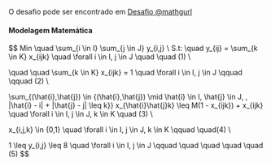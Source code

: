 O desafio pode ser encontrado em [Desafio @mathgurl](https://www.youtube.com/watch?v=N2Lr1NVLGVw)


#### **Modelagem Matemática**

$$
Min \quad \sum_{i \in I} \sum_{j \in J} y_{i,j} \\
S.t: \quad y_{ij} = \sum_{k \in K} x_{ijk} \quad \forall i \in I, j \in J \quad \quad (1) \\

\quad \quad \sum_{k \in K} x_{ijk} = 1 \quad \forall i \in I, j \in J \qquad \qquad (2) \\

\sum_{(\hat{i},\hat{j}) \in \{(\hat{i},\hat{j}) \mid \hat{i} \in I, \hat{j} \in J, \, |\hat{i} - i| + |\hat{j} - j| \leq k\}} x_{\hat{i}\hat{j}k} \leq M(1 - x_{ijk}) + x_{ijk} \quad \forall i \in I, j \in J, k \in K \quad (3) \\

x_{i,j,k} \in {0,1} \quad \forall i \in I, j \in J, k \in K \qquad \quad(4)  \\

1 \leq y_{i,j} \leq 8 \quad \forall i \in I, j \in J \qquad \quad \quad \quad \quad (5)
$$